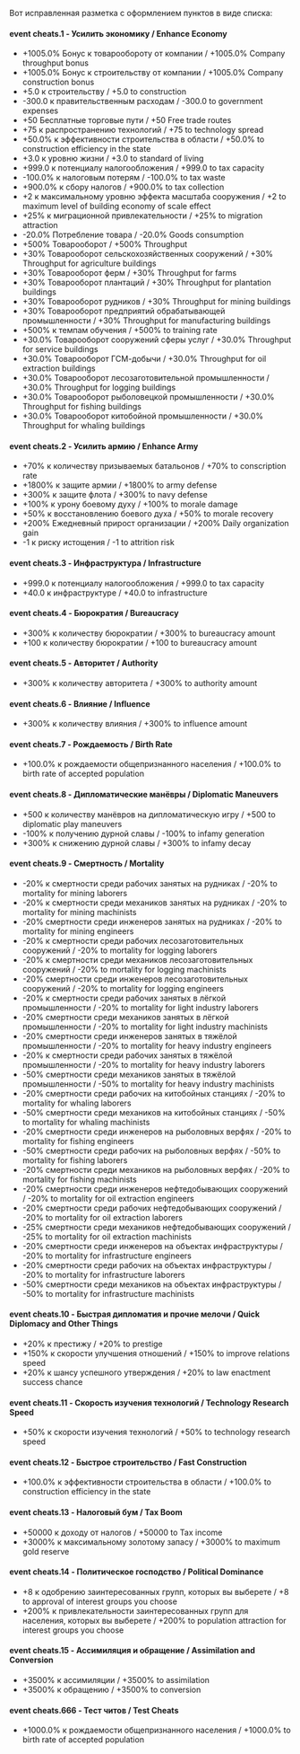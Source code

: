 Вот исправленная разметка с оформлением пунктов в виде списка:

#### event cheats.1 - Усилить экономику / Enhance Economy

- +1005.0% Бонус к товарообороту от компании / +1005.0% Company throughput bonus
- +1005.0% Бонус к строительству от компании / +1005.0% Company construction bonus
- +5.0 к строительству / +5.0 to construction
- -300.0 к правительственным расходам / -300.0 to government expenses
- +50 Бесплатные торговые пути / +50 Free trade routes
- +75 к распространению технологий / +75 to technology spread
- +50.0% к эффективности строительства в области / +50.0% to construction efficiency in the state
- +3.0 к уровню жизни / +3.0 to standard of living
- +999.0 к потенциалу налогообложения / +999.0 to tax capacity
- -100.0% к налоговым потерям / -100.0% to tax waste
- +900.0% к сбору налогов / +900.0% to tax collection
- +2 к максимальному уровню эффекта масштаба сооружения / +2 to maximum level of building economy of scale effect
- +25% к миграционной привлекательности / +25% to migration attraction
- -20.0% Потребление товара / -20.0% Goods consumption
- +500% Товарооборот / +500% Throughput
- +30% Товарооборот сельскохозяйственных сооружений / +30% Throughput for agriculture buildings
- +30% Товарооборот ферм / +30% Throughput for farms
- +30% Товарооборот плантаций / +30% Throughput for plantation buildings
- +30% Товарооборот рудников / +30% Throughput for mining buildings
- +30% Товарооборот предприятий обрабатывающей промышленности / +30% Throughput for manufacturing buildings
- +500% к темпам обучения / +500% to training rate
- +30.0% Товарооборот сооружений сферы услуг / +30.0% Throughput for service buildings
- +30.0% Товарооборот ГСМ-добычи / +30.0% Throughput for oil extraction buildings
- +30.0% Товарооборот лесозаготовительной промышленности / +30.0% Throughput for logging buildings
- +30.0% Товарооборот рыболовецкой промышленности / +30.0% Throughput for fishing buildings
- +30.0% Товарооборот китобойной промышленности / +30.0% Throughput for whaling buildings

#### event cheats.2 - Усилить армию / Enhance Army

- +70% к количеству призываемых батальонов / +70% to conscription rate
- +1800% к защите армии / +1800% to army defense
- +300% к защите флота / +300% to navy defense
- +100% к урону боевому духу / +100% to morale damage
- +50% к восстановлению боевого духа / +50% to morale recovery
- +200% Ежедневный прирост организации / +200% Daily organization gain
- -1 к риску истощения / -1 to attrition risk

#### event cheats.3 - Инфраструктура / Infrastructure

- +999.0 к потенциалу налогообложения / +999.0 to tax capacity
- +40.0 к инфраструктуре / +40.0 to infrastructure

#### event cheats.4 - Бюрократия / Bureaucracy

- +300% к количеству бюрократии / +300% to bureaucracy amount
- +100 к количеству бюрократии / +100 to bureaucracy amount

#### event cheats.5 - Авторитет / Authority

- +300% к количеству авторитета / +300% to authority amount

#### event cheats.6 - Влияние / Influence

- +300% к количеству влияния / +300% to influence amount

#### event cheats.7 - Рождаемость / Birth Rate

- +100.0% к рождаемости общепризнанного населения / +100.0% to birth rate of accepted population

#### event cheats.8 - Дипломатические манёвры / Diplomatic Maneuvers

- +500 к количеству манёвров на дипломатическую игру / +500 to diplomatic play maneuvers
- -100% к получению дурной славы / -100% to infamy generation
- +300% к снижению дурной славы / +300% to infamy decay

#### event cheats.9 - Смертность / Mortality

- -20% к смертности среди рабочих занятых на рудниках / -20% to mortality for mining laborers
- -20% к смертности среди механиков занятых на рудниках / -20% to mortality for mining machinists
- -20% смертности среди инженеров занятых на рудниках / -20% to mortality for mining engineers
- -20% к смертности среди рабочих лесозаготовительных сооружений / -20% to mortality for logging laborers
- -20% к смертности среди механиков лесозаготовительных сооружений / -20% to mortality for logging machinists
- -20% смертности среди инженеров лесозаготовительных сооружений / -20% to mortality for logging engineers
- -20% к смертности среди рабочих занятых в лёгкой промышленности / -20% to mortality for light industry laborers
- -20% смертности среди механиков занятых в лёгкой промышленности / -20% to mortality for light industry machinists
- -20% смертности среди инженеров занятых в тяжёлой промышленности / -20% to mortality for heavy industry engineers
- -20% к смертности среди рабочих занятых в тяжёлой промышленности / -20% to mortality for heavy industry laborers
- -50% смертности среди механиков занятых в тяжёлой промышленности / -50% to mortality for heavy industry machinists
- -20% смертности среди рабочих на китобойных станциях / -20% to mortality for whaling laborers
- -50% смертности среди механиков на китобойных станциях / -50% to mortality for whaling machinists
- -20% смертности среди инженеров на рыболовных верфях / -20% to mortality for fishing engineers
- -50% смертности среди рабочих на рыболовных верфях / -50% to mortality for fishing laborers
- -20% смертности среди механиков на рыболовных верфях / -20% to mortality for fishing machinists
- -20% смертности среди инженеров нефтедобывающих сооружений / -20% to mortality for oil extraction engineers
- -20% смертности среди рабочих нефтедобывающих сооружений / -20% to mortality for oil extraction laborers
- -25% смертности среди механиков нефтедобывающих сооружений / -25% to mortality for oil extraction machinists
- -20% смертности среди инженеров на объектах инфраструктуры / -20% to mortality for infrastructure engineers
- -20% смертности среди рабочих на объектах инфраструктуры / -20% to mortality for infrastructure laborers
- -50% смертности среди механиков на объектах инфраструктуры / -50% to mortality for infrastructure machinists

#### event cheats.10 - Быстрая дипломатия и прочие мелочи / Quick Diplomacy and Other Things

- +20% к престижу / +20% to prestige
- +150% к скорости улучшения отношений / +150% to improve relations speed
- +20% к шансу успешного утверждения / +20% to law enactment success chance

#### event cheats.11 - Скорость изучения технологий / Technology Research Speed

- +50% к скорости изучения технологий / +50% to technology research speed

#### event cheats.12 - Быстрое строительство / Fast Construction

- +100.0% к эффективности строительства в области / +100.0% to construction efficiency in the state

#### event cheats.13 - Налоговый бум / Tax Boom

- +50000 к доходу от налогов / +50000 to Tax income
- +3000% к максимальному золотому запасу / +3000% to maximum gold reserve

#### event cheats.14 - Политическое господство / Political Dominance

- +8 к одобрению заинтересованных групп, которых вы выберете / +8 to approval of interest groups you choose
- +200% к привлекательности заинтересованных групп для населения, которых вы выберете / +200% to population attraction for interest groups you choose

#### event cheats.15 - Ассимиляция и обращение / Assimilation and Conversion

- +3500% к ассимиляции / +3500% to assimilation
- +3500% к обращению / +3500% to conversion

#### event cheats.666 - Тест читов / Test Cheats

- +1000.0% к рождаемости общепризнанного населения / +1000.0% to birth rate of accepted population
